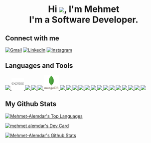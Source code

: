 <h1 align="center">Hi <img src="https://raw.githubusercontent.com/MartinHeinz/MartinHeinz/master/wave.gif" width="30px">, I'm Mehmet <br /> I'm a Software Developer.</h1>

## Connect with me 

<p align="left">
<a href="mailto:alemdarmehmet6@gmail.com"><img img src="https://img.icons8.com/fluent/48/000000/gmail-new.png" alt="Gmail"/></a>
<a href = "https://www.linkedin.com/in/mehmet-alemdar/"><img src="https://img.icons8.com/fluent/48/000000/linkedin.png" alt="LinkedIn"/></a>
<a href = "https://www.instagram.com/mehmetalemdarr/"><img src="https://img.icons8.com/fluent/48/000000/instagram-new.png" alt="Instagram"/></a>

## Languages and Tools
<p align="left"> 
    <a href="https://nodejs.org/en/" target="_blank"> <img src="https://img.icons8.com/color/48/000000/nodejs.png"/> </a>
    <a href="https://expressjs.com" target="_blank"> <img src="https://raw.githubusercontent.com/devicons/devicon/master/icons/express/express-original-wordmark.svg" alt="express" width="40" height="40"/> </a>
    <a href="https://reactjs.org" target="_blank"> <img src="https://img.icons8.com/color/48/000000/react-native.png"/> </a>
    <a href="https://redux.js.org" target="_blank"> <img src="https://img.icons8.com/color/48/000000/redux.png"/> </a>
    <a href="https://vuejs.org" target="_blank"> <img src="https://img.icons8.com/color/48/000000/vue-js.png"/> </a>
    <a href="https://www.mongodb.com/" target="_blank"> <img src="https://raw.githubusercontent.com/devicons/devicon/master/icons/mongodb/mongodb-original-wordmark.svg" alt="mongodb" width="48" height="48"/> </a>
    <a href="https://www.docker.com" target="_blank"> <img src="https://img.icons8.com/color/48/000000/docker.png""/> </a>
    <a href="https://www.npmjs.com" target="_blank"> <img src="https://img.icons8.com/color/48/000000/npm.png"/> </a>
    <a href="https://developer.mozilla.org/en-US/docs/Web/JavaScript" target="_blank"> <img src="https://img.icons8.com/color/48/000000/javascript.png"/>       </a> 
    <a href="https://developer.mozilla.org/en-US/docs/Web/HTML" target="_blank"> <img src="https://img.icons8.com/color/48/000000/html-5.png"/> </a> 
    <a href="https://developer.mozilla.org/en-US/docs/Web/CSS" target="_blank"> <img src="https://img.icons8.com/color/48/000000/css3.png"/> </a>
    <a href="https://tailwindcss.com" target="_blank"> <img src="https://cdn.icon-icons.com/icons2/2107/PNG/48/file_type_tailwind_icon_130128.png"/> </a>
    <a href="https://ejs.co/" target="_blank"> <img src="https://cdn.icon-icons.com/icons2/2107/PNG/48/file_type_ejs_icon_130626.png"/> </a>
    <a href="https://pugjs.org/api/getting-started.html" target="_blank"> <img src="https://img.icons8.com/color/48/000000/pug.png"/> </a>
    <a href="https://jquery.com/" target="_blank"> <img src="https://cdn.icon-icons.com/icons2/2415/PNG/48/jquery_plain_wordmark_logo_icon_146445.png"/> </a>
    <a href="https://kotlinlang.org/" target="_blank"> <img src="https://img.icons8.com/color/48/000000/kotlin.png"/> </a> 
    <a href="https://developer.android.com/studio" target="_blank"> <img src="https://img.icons8.com/color/48/000000/android-studio--v3.png"/> </a>
    <a href="https://www.java.com/en/" target="_blank"> <img src="https://cdn.icon-icons.com/icons2/2415/PNG/48/java_original_wordmark_logo_icon_146459.png"/> </a> 
    <a href="https://docs.microsoft.com/en-US/dotnet/csharp/" target="_blank"> <img src="https://cdn.icon-icons.com/icons2/2415/PNG/48/csharp_original_logo_icon_146578.png"/> </a>
    <a href="https://www.microsoft.com/en-us/sql-server/sql-server-2019" target="_blank"> <img src="https://img.icons8.com/external-flaticons-flat-flat-icons/48/000000/external-sql-computer-programming-flaticons-flat-flat-icons.png"/> </a> 
    
</p>

## My Github Stats
<a href="https://github.com/Mehmet-Alemdar/github-readme-stats"><img alt="Mehmet-Alemdar's Top Languages" src="https://github-readme-stats.vercel.app/api/top-langs/?username=Mehmet-Alemdar&langs_count=8&count_private=true&layout=compact&theme=react&hide_border=true&bg_color=0D1117" /> </a>

<a href="https://app.daily.dev/mehmetalemdarr"><img src="https://api.daily.dev/devcards/105d1bd819144395b20af858075378a5.png?r=d53" width="250" alt="mehmet alemdar's Dev Card"/></a>

<a  href="https://github.com/Mehmet-Alemdar/github-readme-stats"><img alt="Mehmet-Alemdar's Github Stats" src="https://github-readme-stats.vercel.app/api?username=Mehmet-Alemdar&show_icons=true&count_private=true&theme=react&hide_border=true&bg_color=0D1117" /></a> 

<!---
Mehmet-Alemdar/Mehmet-Alemdar is a ✨ special ✨ repository because its `README.md` (this file) appears on your GitHub profile.
You can click the Preview link to take a look at your changes.
--->
